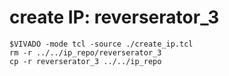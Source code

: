 # create IP: reverserator_3

```
$VIVADO -mode tcl -source ./create_ip.tcl
rm -r ../../ip_repo/reverserator_3
cp -r reverserator_3 ../../ip_repo
```

